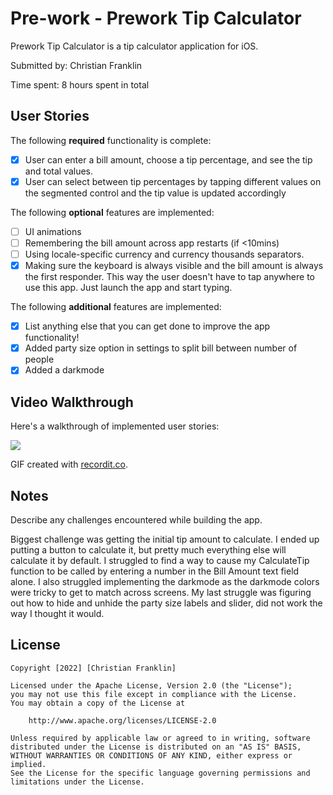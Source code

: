 # Pre-work - Prework Tip Calculator

Prework Tip Calculator is a tip calculator application for iOS.

Submitted by: Christian Franklin

Time spent: 8 hours spent in total

## User Stories

The following **required** functionality is complete:

* [X] User can enter a bill amount, choose a tip percentage, and see the tip and total values.
* [X] User can select between tip percentages by tapping different values on the segmented control and the tip value is updated accordingly

The following **optional** features are implemented:

* [ ] UI animations
* [ ] Remembering the bill amount across app restarts (if <10mins)
* [ ] Using locale-specific currency and currency thousands separators.
* [X] Making sure the keyboard is always visible and the bill amount is always the first responder. This way the user doesn't have to tap anywhere to use this app. Just launch the app and start typing.

The following **additional** features are implemented:

- [X] List anything else that you can get done to improve the app functionality!
- [X] Added party size option in settings to split bill between number of people
- [X] Added a darkmode

## Video Walkthrough

Here's a walkthrough of implemented user stories:

![](https://recordit.co/4jBBmAP3wN.gif)

GIF created with [recordit.co](http://www.recordit.co/).

## Notes

Describe any challenges encountered while building the app.

Biggest challenge was getting the initial tip amount to calculate. I ended up putting a button to calculate it, but pretty much everything else will calculate it by default. 
I struggled to find a way to cause my CalculateTip function to be called by entering a number in the Bill Amount text field alone. I also struggled implementing the darkmode
as the darkmode colors were tricky to get to match across screens. My last struggle was figuring out how to hide and unhide the party size labels and slider, did not work the
way I thought it would.

## License

    Copyright [2022] [Christian Franklin]

    Licensed under the Apache License, Version 2.0 (the "License");
    you may not use this file except in compliance with the License.
    You may obtain a copy of the License at

        http://www.apache.org/licenses/LICENSE-2.0

    Unless required by applicable law or agreed to in writing, software
    distributed under the License is distributed on an "AS IS" BASIS,
    WITHOUT WARRANTIES OR CONDITIONS OF ANY KIND, either express or implied.
    See the License for the specific language governing permissions and
    limitations under the License.
